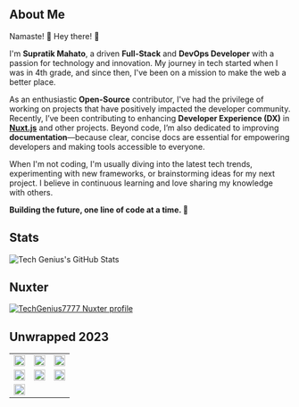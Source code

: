 ## About Me

Namaste! 🙏 Hey there! 👋

I'm **Supratik Mahato**, a driven **Full-Stack** and **DevOps Developer** with a passion for technology and innovation. My journey in tech started when I was in 4th grade, and since then, I've been on a mission to make the web a better place.

As an enthusiastic **Open-Source** contributor, I've had the privilege of working on projects that have positively impacted the developer community. Recently, I’ve been contributing to enhancing **Developer Experience (DX)** in [**Nuxt.js**](https://nuxt.com) and other projects. Beyond code, I’m also dedicated to improving **documentation**—because clear, concise docs are essential for empowering developers and making tools accessible to everyone.

When I'm not coding, I'm usually diving into the latest tech trends, experimenting with new frameworks, or brainstorming ideas for my next project. I believe in continuous learning and love sharing my knowledge with others.

**Building the future, one line of code at a time. 🚀**

## Stats
![Tech Genius's GitHub Stats](https://github-readme-stats.vercel.app/api?username=supratikmahato&count_private=true&theme=tokyonight&show_icons=true)

## Nuxter
[![TechGenius7777 Nuxter profile](https://nuxters.nuxt.com/card/TechGenius7777/og.png)](https://nuxters.nuxt.com/TechGenius7777)

## Unwrapped 2023

<table>
  <tr>
    <td><img src='unwrapped-2023/unwrapped_intro.png' width='100%'></td>
    <td><img src='unwrapped-2023/your_contributions.png' width='100%'></td>
    <td><img src='unwrapped-2023/contribution_streak.png' width='100%'></td>
  </tr>
  <tr>
    <td><img src='unwrapped-2023/day_night_cycle.png' width='100%'></td>
    <td><img src='unwrapped-2023/it_takes_a_village.png' width='100%'></td>
    <td><img src='unwrapped-2023/top_reviewers.png' width='100%'></td>
  </tr>
  <tr>
    <td><img src='unwrapped-2023/pr_reviewed_vs_authored.png' width='100%'></td>
    <td></td>
    <td></td>
  </tr>
</table>
